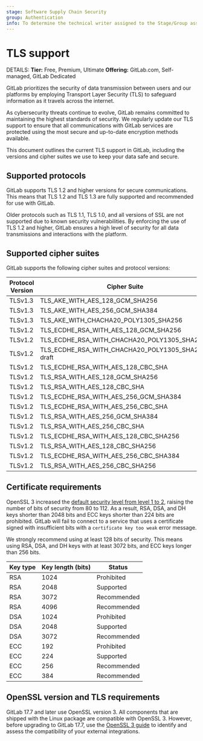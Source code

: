 ```yaml
---
stage: Software Supply Chain Security
group: Authentication
info: To determine the technical writer assigned to the Stage/Group associated with this page, see https://handbook.gitlab.com/handbook/product/ux/technical-writing/#assignments
---
```


# TLS support

DETAILS:
**Tier:** Free, Premium, Ultimate
**Offering:** GitLab.com, Self-managed, GitLab Dedicated

GitLab prioritizes the security of data transmission between users and our
platforms by employing Transport Layer Security (TLS) to safeguard information
as it travels across the internet.

As cybersecurity threats continue to evolve, GitLab remains committed to maintaining the
highest standards of security. We regularly update our TLS support to ensure
that all communications with GitLab services are protected using the most secure
and up-to-date encryption methods available.

This document outlines the current TLS support in GitLab, including the versions
and cipher suites we use to keep your data safe and secure.

## Supported protocols

GitLab supports TLS 1.2 and higher versions for secure communications. This
means that TLS 1.2 and TLS 1.3 are fully supported and recommended for use with
GitLab.

Older protocols such as TLS 1.1, TLS 1.0, and all versions of SSL are not
supported due to known security vulnerabilities. By enforcing the use of TLS 1.2
and higher, GitLab ensures a high level of security for all data transmissions
and interactions with the platform.

## Supported cipher suites

GitLab supports the following cipher suites and protocol versions:

| Protocol Version | Cipher Suite | [Grade](https://github.com/ssllabs/research/wiki/SSL-Server-Rating-Guide) |
|------------------|--------------|-------|
| TLSv1.3 | TLS_AKE_WITH_AES_128_GCM_SHA256 | A |
| TLSv1.3 | TLS_AKE_WITH_AES_256_GCM_SHA384 | A |
| TLSv1.3 | TLS_AKE_WITH_CHACHA20_POLY1305_SHA256 | A |
| TLSv1.2 | TLS_ECDHE_RSA_WITH_AES_128_GCM_SHA256 | A |
| TLSv1.2 | TLS_ECDHE_RSA_WITH_CHACHA20_POLY1305_SHA256 | A |
| TLSv1.2 | TLS_ECDHE_RSA_WITH_CHACHA20_POLY1305_SHA256-draft | A |
| TLSv1.2 | TLS_ECDHE_RSA_WITH_AES_128_CBC_SHA | A |
| TLSv1.2 | TLS_RSA_WITH_AES_128_GCM_SHA256 | A |
| TLSv1.2 | TLS_RSA_WITH_AES_128_CBC_SHA | A |
| TLSv1.2 | TLS_ECDHE_RSA_WITH_AES_256_GCM_SHA384 | A |
| TLSv1.2 | TLS_ECDHE_RSA_WITH_AES_256_CBC_SHA | A |
| TLSv1.2 | TLS_RSA_WITH_AES_256_GCM_SHA384 | A |
| TLSv1.2 | TLS_RSA_WITH_AES_256_CBC_SHA | A |
| TLSv1.2 | TLS_ECDHE_RSA_WITH_AES_128_CBC_SHA256 | A |
| TLSv1.2 | TLS_RSA_WITH_AES_128_CBC_SHA256 | A |
| TLSv1.2 | TLS_ECDHE_RSA_WITH_AES_256_CBC_SHA384 | A |
| TLSv1.2 | TLS_RSA_WITH_AES_256_CBC_SHA256 | A |

## Certificate requirements

OpenSSL 3 increased the [default security level from level 1 to 2](https://docs.openssl.org/3.0/man3/SSL_CTX_set_security_level/#default-callback-behaviour),
raising the number of bits of security from 80 to 112. As a result, RSA, DSA, and
DH keys shorter than 2048 bits and ECC keys shorter than 224 bits are
prohibited. GitLab will fail to connect to a service that uses a certificate
signed with insufficient bits with a `certificate key too weak` error message.

We strongly recommend using at least 128 bits of security. This means using RSA,
DSA, and DH keys with at least 3072 bits, and ECC keys longer than 256 bits.

| Key type | Key length (bits) | Status      |
|----------|-------------------|-------------|
| RSA      | 1024              | Prohibited  |
| RSA      | 2048              | Supported   |
| RSA      | 3072              | Recommended |
| RSA      | 4096              | Recommended |
| DSA      | 1024              | Prohibited  |
| DSA      | 2048              | Supported   |
| DSA      | 3072              | Recommended |
| ECC      | 192               | Prohibited  |
| ECC      | 224               | Supported   |
| ECC      | 256               | Recommended |
| ECC      | 384               | Recommended |

## OpenSSL version and TLS requirements

GitLab 17.7 and later use OpenSSL version 3. All components that are shipped
with the Linux package are compatible with OpenSSL 3. However, before upgrading
to GitLab 17.7, use the [OpenSSL 3 guide](https://docs.gitlab.com/omnibus/settings/ssl/openssl_3.html)
to identify and assess the compatibility of your external integrations.

